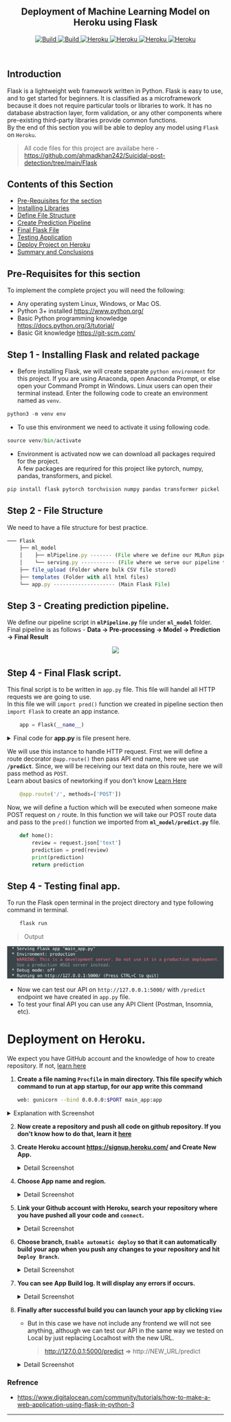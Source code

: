         
 <br>
 <h2 align="center">Deployment of Machine Learning Model on Heroku using Flask</h2>

 <p align="center">
    <a href="https://circleci.com/gh/huggingface/transformers">
        <img alt="Build" src="https://img.shields.io/badge/python-3%2B-brightgreen?logo=Python">
    </a>
    <a href="https://circleci.com/gh/huggingface/transformers">
        <img alt="Build" src="https://img.shields.io/badge/git-2.29.2-brightgreen?logo=git">
    </a>
    <a href="https://circleci.com/gh/huggingface/transformers">
        <img alt="Heroku" src="http://img.shields.io/static/v1?label=Pytorch&message=1.6.0&color=brightgreen&logo=Pytorch">
    </a>
    <a href="https://circleci.com/gh/huggingface/transformers">
        <img alt="Heroku" src="http://img.shields.io/static/v1?label=Flask&message=1.1.1&color=brightgreen&logo=Flask">
    </a>
    <a href="https://circleci.com/gh/huggingface/transformers">
        <img alt="Heroku" src="http://img.shields.io/static/v1?label=Postman&message=tested&color=brightgreen&logo=Postman">
    </a>
    <a href="https://circleci.com/gh/huggingface/transformers">
        <img alt="Heroku" src="http://img.shields.io/static/v1?label=Heroku&message=Deployed&color=brightgreen&logo=Heroku">
    </a>
</p>
 <br>

## Introduction
Flask is a lightweight web framework written in Python. Flask is easy to use, and to get started for beginners. It is classified as a microframework because it does not require particular tools or libraries to work. It has no database abstraction layer, form validation, or any other components where pre-existing third-party libraries provide common functions.  
By the end of this section you will be able to deploy any model using `Flask` on `Heroku`.

> All code files for this project are availabe here - https://github.com/ahmadkhan242/Suicidal-post-detection/tree/main/Flask

## Contents of this Section
* [Pre-Requisites for the section](#prerequisite)
* [Installing Libraries](#install)
* [Define File Structure](#file)
* [Create Prediction Pipeline](#pred)
* [Final Flask File](#flask)
* [Testing Application](#test)
* [Deploy Project on Heroku](#deploy)
* [Summary and Conclusions](#summary)

## <a name="prerequisite">Pre-Requisites for this section</a>
To implement the complete project you will need the following:
* Any operating system Linux, Windows, or Mac OS.
* Python 3+ installed https://www.python.org/
* Basic Python programming knowledge https://docs.python.org/3/tutorial/
* Basic Git knowledge https://git-scm.com/


## <a name="install">Step 1 - Installing Flask and related package</a>  
* Before installing Flask, we will create separate `python environment` for this project. If you are using Anaconda, open Anaconda Prompt, or else open your Command Prompt in Windows. Linux users can open their terminal instead. Enter the following code to create an environment named as `venv`.
```python
python3 -m venv env
```
* To use this environment we need to activate it using following code.
```python
source venv/bin/activate
```
* Environment is activated now we can download all packages required for the project.  
A few packages are requrired for this project like pytorch, numpy, pandas, transformers, and pickel.
```python
pip install flask pytorch torchvision numpy pandas transformer pickel
```

## <a name="file">Step 2 - File Structure</a>  
We need to have a file structure for best practice.
```js
─── Flask
    ├── ml_model
    │    ├── mlPipeline.py ------- (File where we define our MLRun pipeline)
    │    └── serving.py ----------- (File where we serve our pipeline for tranfomation, training, and testing)
    ├── file_upload (Folder where bulk CSV file stored)
    ├── templates (Folder with all html files)
    └── app.py -------------------- (Main Flask File)
```

## <a name="pred">Step 3 - Creating prediction pipeline.</a>
We define our pipeline script in **`mlPipeline.py`** file under **`ml_model`** folder.  
Final pipeline is as follows - 
    **Data -> Pre-processing -> Model -> Prediction -> Final Result**  

<p align="center">
  <img src="https://github.com/ahmadkhan242/Suicidal-post-detection/blob/main/images/mlRunFlow.png" />
</p>

## <a name="flask">Step 4 - Final Flask script.</a>
This final script is to be written in `app.py` file. This file will handel all HTTP requests we are going to use.    
In this file we will `import pred()` function we created in pipeline section then `import Flask` to create an app instance.
```python
    app = Flask(__name__)
```
<details> 
    <summary>Final code for <b>app.py</b> is file present here.</summary>
    <h3 style="display:inline-block"><summary>All this code to be written in <u><i>app.py</i></u> fie. </summary></h3>
    
```python
    # Importing pred function from ml_model/predict.py file.
    from ml_model.predict import pred

    import os
    from flask import Flask, render_template, request, make_response, jsonify, send_file
    
    # Create an app instance using Flask
    app = Flask(__name__)

    # Set up the main route
    @app.route('/predict', methods=['POST'])
    def home():
        print("Action Initiated")
        review = request.json['review']
        prediction = pred(review)
        print(prediction)
        return prediction

    if __name__ == '__main__':
        app.run()

```
    
</details>

We will use this instance to handle HTTP request. First we will define a route decorator `@app.route()` then pass API end name, here we use **`/predict`**.
Since, we will be receiving our text data on this route, here we will pass method as `POST`.  
Learn about basics of newtorking if you don't know [Learn Here](https://www.toolsqa.com/rest-assured/rest-routes/)
```python
    @app.route('/', methods=['POST'])
```
Now, we will define a fuction which will be executed when someone make POST request on `/` route. In this function we will take our POST route data and pass to the `pred()` function we imported from **`ml_model/predict.py`** file.
```python
    def home():
        review = request.json['text']
        prediction = pred(review)
        print(prediction)
        return prediction
```

## <a name="test">Step 4 - Testing final app.</a>
To run the Flask open terminal in the project directory and type following command in terminal.
```bash
    flask run
```
> Output
<p align="center">
    <kbd>
  <img src="https://github.com/ahmadkhan242/Transfer-Learning-Model-hosted-on-Heroku-using-React-Flask/blob/main/Images/heroku/flask_run.png">
        </kbd>
</p>

* Now we can test our API on `http://127.0.0.1:5000/` with `/predict` endpoint we have created in `app.py` file.
* To test your final API you can use any API Client (Postman, Insomnia, etc).  

# <a name="deploy">Deployment on Heroku.</a>
We expect you have GitHub account and the knowledge of how to create repository. If not, [learn here](https://guides.github.com/activities/hello-world/)
1. **Create a file naming `Procfile` in main directory. This file specify which command to run at app startup, for our app write this command**
    ```bash
    web: gunicorn --bind 0.0.0.0:$PORT main_app:app
    ```

<details> 
<summary>Explanation with Screenshot</summary>  
    
`requirements.txt` file is used by the heroku server to download all packages. If we specify `torch == 1.6.0`, then it will download whole pytorch library. Since we are using free version of heroku, we have only `CPU` support not `GPU`. Pytorch library comes with all files required for GPU and CPU support, so we need to download only `CPU` specific files. As Heroku only provides `500 MB` storage in free version and complete Pytorch library is more than 600 Mb, we switch to the CPU version as it takes only 160 MB of space.
    <table>
        <tr>
        <th>Before Update</th>
        <th>After Update</th>
        </tr>
        <tr>
        <td>
        <p align="center">
          <img src="https://github.com/ahmadkhan242/Transfer-Learning-Model-hosted-on-Heroku-using-React-Flask/blob/main/Images/heroku/before_req.png">
        </p> 
        </td>
        <td>
        <p align="center">
          <img src="https://github.com/ahmadkhan242/Transfer-Learning-Model-hosted-on-Heroku-using-React-Flask/blob/main/Images/heroku/after_req.png">
        </p> 
        </td>
        </tr>
    </table>
</details>
    
2. **Now create a repository and push all code on github repository. If you don't know how to do that, learn it [here](https://www.datacamp.com/community/tutorials/git-push-pull)**
3. **Create Heroku account https://signup.heroku.com/ and Create New App.**
    <details> 
        <summary>Detail Screenshot</summary>
        <p align="center">
            <kbd>
              <img src="https://github.com/ahmadkhan242/Transfer-Learning-Model-hosted-on-Heroku-using-React-Flask/blob/main/Images/heroku/h1.png">
                </kbd>
        </p>
    </details>

4. **Choose App name and region.**
    <details> 
        <summary>Detail Screenshot</summary>
        <p align="center">
            <kbd>
              <img src="https://github.com/ahmadkhan242/Transfer-Learning-Model-hosted-on-Heroku-using-React-Flask/blob/main/Images/heroku/h2.png">
                </kbd>
        </p>
    </details>

5. **Link your Github account with Heroku, search your repository where you have pushed all your code and `connect`.**
    <details> 
        <summary>Detail Screenshot</summary>
        <p align="center">
            <kbd>
              <img src="https://github.com/ahmadkhan242/Transfer-Learning-Model-hosted-on-Heroku-using-React-Flask/blob/main/Images/heroku/h3.png">
                </kbd>
        </p>
    </details>

6. **Choose branch, `Enable automatic deploy` so that it can automatically build your app when you push any changes to your repository and hit `Deploy Branch`.**
    <details> 
        <summary>Detail Screenshot</summary>
        <p align="center">
            <kbd>
              <img src="https://github.com/ahmadkhan242/Transfer-Learning-Model-hosted-on-Heroku-using-React-Flask/blob/main/Images/heroku/h4.png">
                </kbd>
        </p>
    </details>

7. **You can see App Build log. It will display any errors if occurs.**

    <details> 
        <summary>Detail Screenshot</summary>
        <p align="center">
            <kbd>
              <img src="https://github.com/ahmadkhan242/Transfer-Learning-Model-hosted-on-Heroku-using-React-Flask/blob/main/Images/heroku/h5.png">
                </kbd>
        </p>
    </details> 
    
8. **Finally after successful build you can launch your app by clicking `View`**
    * But in this case we have not include any frontend we will not see anything, although we can test our API in the same way we tested on Local by just replacing Localhost with the new URL.
        > http://127.0.0.1:5000/predict => http://NEW_URL/predict

    <details> 
        <summary>Detail Screenshot</summary>
        <p align="center">
            <kbd>
              <img src="https://github.com/ahmadkhan242/Transfer-Learning-Model-hosted-on-Heroku-using-React-Flask/blob/main/Images/heroku/h6.png">
                </kbd>
        </p>
    </details> 
    
   
### Refrence
* https://www.digitalocean.com/community/tutorials/how-to-make-a-web-application-using-flask-in-python-3
*** 

 
 
